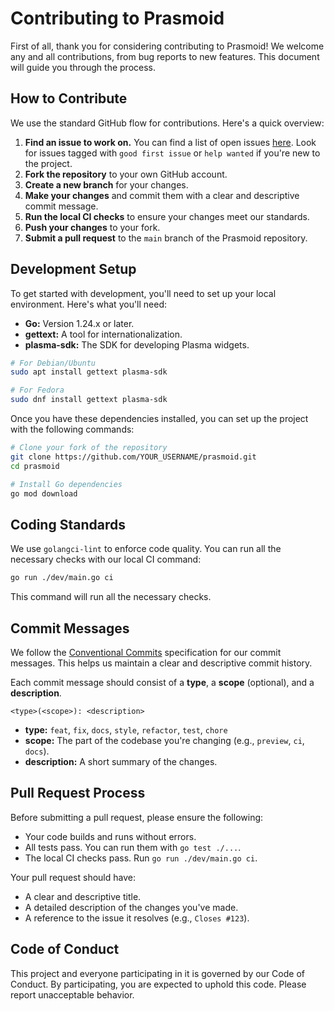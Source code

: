 # Contributing to Prasmoid

First of all, thank you for considering contributing to Prasmoid! We welcome any and all contributions, from bug reports to new features. This document will guide you through the process.

## How to Contribute

We use the standard GitHub flow for contributions. Here's a quick overview:

1.  **Find an issue to work on.** You can find a list of open issues [here](https://github.com/PRASSamin/prasmoid/issues). Look for issues tagged with `good first issue` or `help wanted` if you're new to the project.
2.  **Fork the repository** to your own GitHub account.
3.  **Create a new branch** for your changes.
4.  **Make your changes** and commit them with a clear and descriptive commit message.
5.  **Run the local CI checks** to ensure your changes meet our standards.
6.  **Push your changes** to your fork.
7.  **Submit a pull request** to the `main` branch of the Prasmoid repository.

## Development Setup

To get started with development, you'll need to set up your local environment. Here's what you'll need:

- **Go:** Version 1.24.x or later.
- **gettext:** A tool for internationalization.
- **plasma-sdk:** The SDK for developing Plasma widgets.

```bash
# For Debian/Ubuntu
sudo apt install gettext plasma-sdk

# For Fedora
sudo dnf install gettext plasma-sdk
```

Once you have these dependencies installed, you can set up the project with the following commands:

```bash
# Clone your fork of the repository
git clone https://github.com/YOUR_USERNAME/prasmoid.git
cd prasmoid

# Install Go dependencies
go mod download
```

## Coding Standards

We use `golangci-lint` to enforce code quality. You can run all the necessary checks with our local CI command:

```bash
go run ./dev/main.go ci
```

This command will run all the necessary checks.

## Commit Messages

We follow the [Conventional Commits](https://www.conventionalcommits.org/en/v1.0.0/) specification for our commit messages. This helps us maintain a clear and descriptive commit history.

Each commit message should consist of a **type**, a **scope** (optional), and a **description**.

```
<type>(<scope>): <description>
```

- **type:** `feat`, `fix`, `docs`, `style`, `refactor`, `test`, `chore`
- **scope:** The part of the codebase you're changing (e.g., `preview`, `ci`, `docs`).
- **description:** A short summary of the changes.

## Pull Request Process

Before submitting a pull request, please ensure the following:

- Your code builds and runs without errors.
- All tests pass. You can run them with `go test ./...`.
- The local CI checks pass. Run `go run ./dev/main.go ci`.

Your pull request should have:

- A clear and descriptive title.
- A detailed description of the changes you've made.
- A reference to the issue it resolves (e.g., `Closes #123`).

## Code of Conduct

This project and everyone participating in it is governed by our Code of Conduct. By participating, you are expected to uphold this code. Please report unacceptable behavior.
